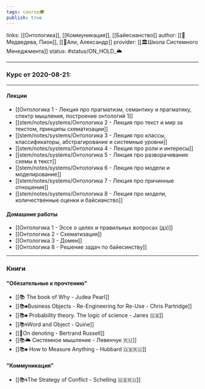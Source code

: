 ```yaml
---
tags: course🎓
publish: true
---
```

links: [[Онтологика]], [[Коммуникация]], [[Байесианство]] 
author: [[👤Медведева, Пион]], [[👤Али, Александр]]
provider: [[🏛Школа Системного Менеджмента]]
status: #status/ON_HOLD_🌥️
	
---


### Курс от 2020-08-21:

---

#### Лекции
- [[Онтологика 1 - Лекция про прагматизм, семантику и прагматику, спектр мышления, построение онтологий 1]]
- [[stem/notes/systems/Онтологика 2 - Лекция про текст и мир за текстом, принципы схематизации]]
- [[stem/notes/systems/Онтологика 3 - Лекция про классы, классификаторы, абстрагирование и системные уровни]]
- [[stem/notes/systems/Онтологика 4 - Лекция про роли и интересы]]
- [[stem/notes/systems/Онтологика 5 - Лекция про разворачивание схемы в текст]]
- [[stem/notes/systems/Онтологика 6 - Лекция про модели и моделирование]]
- [[stem/notes/systems/Онтологика 7 - Лекция про причинные отношения]]
- [[stem/notes/systems/Онтологика 8 - Лекция про модели, количественные оценки и байсианство]]

#### Домашние работы
- [[Онтологика 1 - Эссе о целях и правильных вопросах (дз)]]
- [[Онтологика 2 - Схематизация]]
- [[Онтологика 3 - Домен]]
- [[Онтологика 8 - Решение задач по байесинству]]


---
### Книги
#### "Обязательные к прочтению"
- [[📚 The book of Why - Judea Pearl]]
- [[📚⏹Business Objects - Re-Engineering for Re-Use - Chris Partridge]]
- [[📚⏹ Probability theory. The logic of science - Janes 🇬🇧]]
- [[📚🌀Word and Object - Quine]]
- [[📄On denoting - Bertrand Russell]]
- [[📚🌥️ Системное мышление - Левенчук 🇷🇺]]
- [[📚⏹ How to Measure Anything - Hubbard 🇬🇧🇷🇺]]
#### "Коммуникация"
- [[📚🌀The Strategy of Conflict - Schelling 🇬🇧🇷🇺]]
